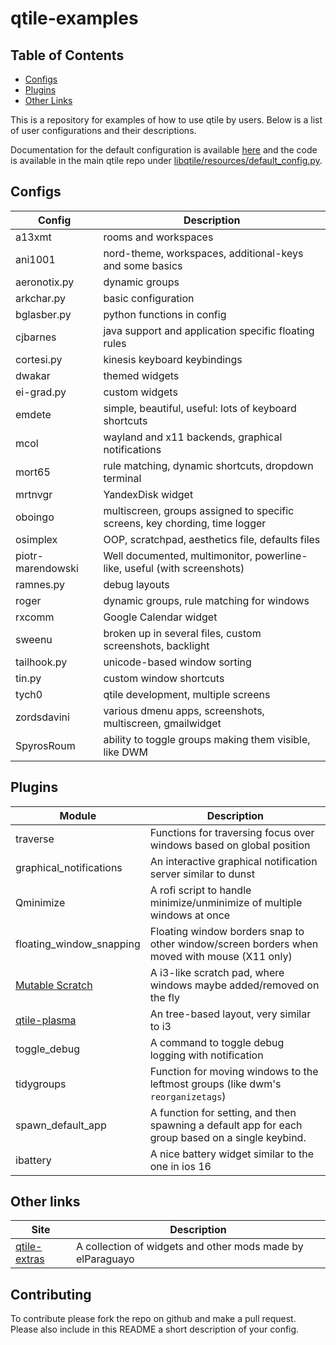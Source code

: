 # qtile-examples
## Table of Contents

- [Configs](#configs)
- [Plugins](#plugins)
- [Other Links](#other-links)

This is a repository for examples of how to use qtile by users. Below is a list
of user configurations and their descriptions.

Documentation for the default configuration is available
[here](http://docs.qtile.org/en/latest/manual/config/index.html) and the code
is available in the main qtile repo under
[libqtile/resources/default_config.py](https://github.com/qtile/qtile/blob/master/libqtile/resources/default_config.py).

## Configs

Config            | Description
------------------|------------
a13xmt            | rooms and workspaces
ani1001           | nord-theme, workspaces, additional-keys and some basics 
aeronotix.py      | dynamic groups
arkchar.py        | basic configuration
bglasber.py       | python functions in config
cjbarnes          | java support and application specific floating rules
cortesi.py        | kinesis keyboard keybindings
dwakar            | themed widgets
ei-grad.py        | custom widgets
emdete            | simple, beautiful, useful: lots of keyboard shortcuts
mcol              | wayland and x11 backends, graphical notifications
mort65            | rule matching, dynamic shortcuts, dropdown terminal
mrtnvgr           | YandexDisk widget
oboingo           | multiscreen, groups assigned to specific screens, key chording, time logger
osimplex          | OOP, scratchpad, aesthetics file, defaults files
piotr-marendowski | Well documented, multimonitor, powerline-like, useful (with screenshots)
ramnes.py         | debug layouts
roger             | dynamic groups, rule matching for windows
rxcomm            | Google Calendar widget
sweenu            | broken up in several files, custom screenshots, backlight
tailhook.py       | unicode-based window sorting
tin.py            | custom window shortcuts
tych0             | qtile development, multiple screens
zordsdavini       | various dmenu apps, screenshots, multiscreen, gmailwidget
SpyrosRoum        | ability to toggle groups making them visible, like DWM

## Plugins

Module                  | Description
------------------------|------------
traverse                | Functions for traversing focus over windows based on global position
graphical_notifications | An interactive graphical notification server similar to dunst
Qminimize               | A rofi script to handle minimize/unminimize of multiple windows at once
floating_window_snapping| Floating window borders snap to other window/screen borders when moved with mouse (X11 only)
[Mutable Scratch](https://github.com/jrwrigh/qtile-mutable-scratch) | A i3-like scratch pad, where windows maybe added/removed on the fly
[qtile-plasma](https://github.com/numirias/qtile-plasma) | An tree-based layout, very similar to i3
toggle_debug            | A command to toggle debug logging with notification
tidygroups              | Function for moving windows to the leftmost groups (like dwm's `reorganizetags`)
spawn_default_app       | A function for setting, and then spawning a default app for each group based on a single keybind.
ibattery                | A nice battery widget similar to the one in ios 16

## Other links

Site                    | Description
------------------------|------------
[qtile-extras][1]       | A collection of widgets and other mods made by elParaguayo

[1]: https://github.com/elParaguayo/qtile-extras/ "qtile-extras"

## Contributing

To contribute please fork the repo on github and make a pull request. Please
also include in this README a short description of your config.
